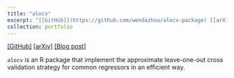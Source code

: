 ```yaml
---
title: "alocv"
excerpt: "[[GitHub]](https://github.com/wendazhou/alocv-package) [[arXiv]](https://arxiv.org/abs/1810.02716) [[Blog post]](https://randetermined.wordpress.com/2019/01/29/approximate-leave-one-out-cross-validation-for-fast-parameter-tuning/) <br/> <br/> `alocv` is an R package that implement the approximate leave-one-out (ALO) cross-validation strategy for common regressors in an efficient way. Leave-one-out cross-validation (LOOCV) is an appealing method for parameter tuning. However, its high computational cost (requiring fitting the model $n$ times) often makes it infeasible in application. Our proposed method approximates the LOOCV estimations using only the full data fit and siginificantly reduced the time needed for risk estimation."
collection: portfolio
---
```

[[GitHub]](https://github.com/wendazhou/alocv-package) [[arXiv]](https://arxiv.org/abs/1810.02716) [[Blog post]](https://randetermined.wordpress.com/2019/01/29/approximate-leave-one-out-cross-validation-for-fast-parameter-tuning/)

`alocv` is an R package that implement the approximate leave-one-out cross validation strategy for common regressors in an efficient way.